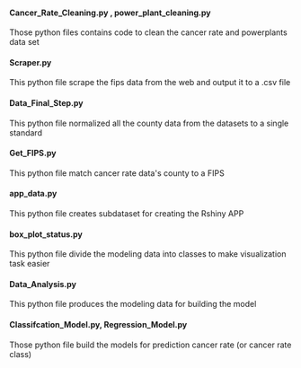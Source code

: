 #### Cancer_Rate_Cleaning.py , power_plant_cleaning.py

Those python files contains code to clean the cancer rate and powerplants data set

#### Scraper.py	

This python file scrape the fips data from the web and output it to a .csv file

#### Data_Final_Step.py

This python file normalized all the county data from the datasets to a single standard 

#### Get_FIPS.py

This python file match cancer rate data's county to a FIPS 

#### app_data.py

This python file creates subdataset for creating the Rshiny APP

#### box_plot_status.py

This python file divide the modeling data into classes to make visualization task easier

#### Data_Analysis.py

This python file produces the modeling data for building the model

#### Classifcation_Model.py, Regression_Model.py

Those python file build the models for prediction cancer rate (or cancer rate class) 


